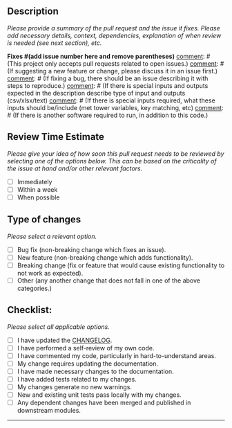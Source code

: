 ## Description
_Please provide a summary of the pull request and the issue it fixes. Please add necessary details, context, dependencies, explanation of when review is needed (see next section), etc._

**Fixes #(add issue number here and remove parentheses)**
[comment]: # (This project only accepts pull requests related to open issues.)
[comment]: # (If suggesting a new feature or change, please discuss it in an issue first.)
[comment]: # (If fixing a bug, there should be an issue describing it with steps to reproduce.)
[comment]: # (If there is special inputs and outputs expected in the description describe type of input and outputs (csv/xlsx/text)
[comment]: # (If there is special inputs required, what these inputs should be/include (met tower variables, key matching, etc)
[comment]: # (If there is another software required to run, in addition to this code.)

## Review Time Estimate
_Please give your idea of how soon this pull request needs to be reviewed by selecting one of the options below. This can be based on the criticality of the issue at hand and/or other relevant factors._

[comment]: # (To select an option, please put an 'x' in the applicable box.)
[comment]: # (If you're unsure about any of these, don't hesitate to ask. We're here to help!.)

- [ ] Immediately
- [ ] Within a week
- [ ] When possible

## Type of changes
_Please select a relevant option._

[comment]: # (To select an option, please put an 'x' in the applicable box.)
[comment]: # (If you're unsure about any of these, don't hesitate to ask. We're here to help!.)

- [ ] Bug fix (non-breaking change which fixes an issue).
- [ ] New feature (non-breaking change which adds functionality).
- [ ] Breaking change (fix or feature that would cause existing functionality to not work as expected).
- [ ] Other (any another change that does not fall in one of the above categories.)

## Checklist:
_Please select all applicable options._

[comment]: # (To select your options, please put an 'x' in the all boxes that apply.)
[comment]: # (If you're unsure about any of these, don't hesitate to ask. We're here to help!.)

- [ ] I have updated the [CHANGELOG](../CHANGELOG.md).
- [ ] I have performed a self-review of my own code.
- [ ] I have commented my code, particularly in hard-to-understand areas.
- [ ] My change requires updating the documentation.
- [ ] I have made necessary changes to the documentation.
- [ ] I have added tests related to my changes.
- [ ] My changes generate no new warnings.
- [ ] New and existing unit tests pass locally with my changes.
- [ ] Any dependent changes have been merged and published in downstream modules.

---

[comment]: # (Template credit: This pull request template is based on Embedded Artistry {https://github.com/embeddedartistry/templates/blob/master/.github/PULL_REQUEST_TEMPLATE.md}, Clowder {https://github.com/clowder-framework/clowder/blob/develop/.github/PULL_REQUEST_TEMPLATE.md}, and TalAter {https://github.com/TalAter/open-source-templates} templates.)

